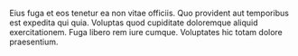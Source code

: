 Eius fuga et eos tenetur ea non vitae officiis. Quo provident aut temporibus est expedita qui quia. Voluptas quod cupiditate doloremque aliquid exercitationem. Fuga libero rem iure cumque. Voluptates hic totam dolore praesentium.